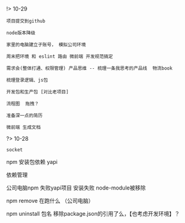 !> 10-29
    
`项目提交到github`

`node版本降级`

`家里的电脑建立子账号， 模拟公司环境`

`周末把环境 和 eslint 路由 微前端 开发规范搞定`

`需求会(整体打通、权限管理) 产品思维 -- 梳理一条我思考的产品线  物流book`

`梳理登录逻辑、js包`

`开发包和生产包 [对比老项目]`

`流程图  拖拽？`

`准备深一点的简历`

`微前端 生成文档`

?> 10-28

`socket`

npm 安装包依赖  yapi   

依赖管理

公司电脑npm 失败yapi项目    安装失败 node-module被移除

npm remove 在跑什么 （公司电脑）

npm uninstall 包名  移除package.json的引用了么，【也考虑开发环境】？